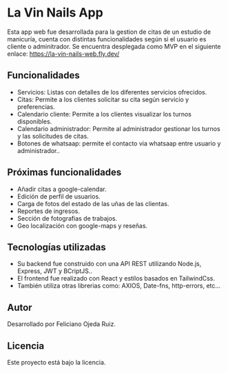 <html>

<body>
  <h1>La Vin Nails App</h1>
  
  <p>
    Esta app web fue desarrollada para la gestion de citas de un estudio de manicuría, cuenta con distintas funcionalidades según si el usuario es cliente o adminitrador.
Se encuentra desplegada como MVP en el siguiente enlace: <a href="https://la-vin-nails-web.fly.dev/">https://la-vin-nails-web.fly.dev/</a>
  </p>
  
  <h2>Funcionalidades</h2>
  <ul>
    <li>Servicios: Listas con detalles de los diferentes servicios ofrecidos.</li>
    <li>Citas: Permite a los clientes solicitar su cita según servicio y preferencias.</li>
    <li>Calendario cliente: Permite a los clientes visualizar los turnos disponibles.</li>
    <li>Calendario administrador: Permite al administrador gestionar los turnos y las solicitudes de citas.</li>
    <li>Botones de whatsaap: permite el contacto via whatsaap entre usuario y administrador..</li>
  </ul>
  
  <h2>Próximas funcionalidades</h2>
  <ul>
    <li>Añadir citas a google-calendar.</li>
    <li>Edición de perfil de usuarios.</li>
    <li>Carga de fotos del estado de las uñas de las clientas.</li>
    <li>Reportes de ingresos.</li>
    <li>Sección de fotografias de trabajos.</li>
    <li>Geo localización con google-maps y reseñas.</li>
  </ul>  
  
  <h2>Tecnologías utilizadas</h2>
  <ul>
    <li>Su backend fue construido con una API REST utilizando Node.js, Express, JWT y BCriptJS..</li>
    <li>El frontend fue realizado con React y estilos basados en TailwindCss.</li>
    <li>También utiliza otras librerias como: AXIOS, Date-fns, http-errors, etc...</li>
  </ul>  

  <h2>Autor</h2>
  <p>
    Desarrollado por Feliciano Ojeda Ruiz.
  </p>
  
  <h2>Licencia</h2>
  <p>
    Este proyecto está bajo la licencia.
  </p>
</body>
</html>

